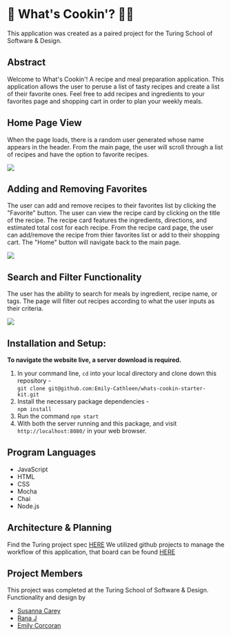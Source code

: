 # 🍝  What's Cookin'? 🧑‍🍳 

This application was created as a paired project for the Turing School of Software & Design.

## Abstract

Welcome to What's Cookin'! A recipe and meal preparation application. This application allows the user to peruse a list of tasty recipes and create a list of their favorite ones. Feel free to add recipes and ingredients to your favorites page and shopping cart in order to plan your weekly meals.


## Home Page View

When the page loads, there is a random user generated whose name appears in the header. From the main page, the user will scroll through a list of recipes and have the option to favorite recipes. 

![](https://media.giphy.com/media/ZViOXCc93bAggPAn4u/giphy.gif)

## Adding and Removing Favorites 

The user can add and remove recipes to their favorites list by clicking the "Favorite" button. 
The user can view the recipe card by clicking on the title of the recipe. The recipe card features the ingredients, directions, and estimated total cost for each recipe. From the recipe card page, the user can add/remove the recipe from thier favorites list or add to their shopping cart. 
The "Home" button will navigate back to the main page. 

![](https://media.giphy.com/media/DHJSalZSwyFh0ZOXrK/giphy.gif)

## Search and Filter Functionality 

The user has the ability to search for meals by ingredient, recipe name, or tags. The page will filter out recipes according to what the user inputs as their criteria. 

![](https://media.giphy.com/media/mR3rPp1FSuVU5btjqD/giphy.gif)

## Installation and Setup:
**To navigate the website live, a server download is required.**
 1. In your command line, `cd` into your local directory and clone down this repository -<br>
   `git clone git@github.com:Emily-Cathleen/whats-cookin-starter-kit.git`
 2. Install the necessary package dependencies - <br>
   `npm install`
 3. Run the command `npm start` 
 4. With both the server running and this package, and visit `http://localhost:8080/` in your web browser.

## Program Languages
* JavaScript
* HTML
* CSS
* Mocha
* Chai
* Node.js

## Architecture & Planning

Find the Turing project spec [HERE](https://frontend.turing.edu/projects/whats-cookin-part-one.html)
We utilized github projects to manage the workflow of this application, that board can be found [HERE](https://github.com/Emily-Cathleen/whats-cookin/projects/1)

## Project Members
This project was completed at the Turing School of Software & Design. Functionality and design by
* [Susanna Carey](https://github.com/susannaopal)
* [Rana J](https://github.com/rjur11)
* [Emily Corcoran](https://github.com/Emily-Cathleen)
